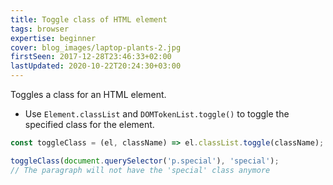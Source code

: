 ```yaml
---
title: Toggle class of HTML element
tags: browser
expertise: beginner
cover: blog_images/laptop-plants-2.jpg
firstSeen: 2017-12-28T23:46:33+02:00
lastUpdated: 2020-10-22T20:24:30+03:00
---
```


Toggles a class for an HTML element.

- Use `Element.classList` and `DOMTokenList.toggle()` to toggle the specified class for the element.

```js
const toggleClass = (el, className) => el.classList.toggle(className);
```

```js
toggleClass(document.querySelector('p.special'), 'special');
// The paragraph will not have the 'special' class anymore
```
